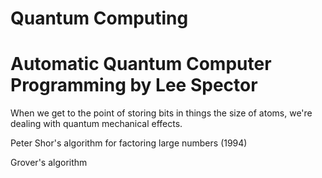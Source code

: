 # Quantum Computing


# Automatic Quantum Computer Programming by Lee Spector

When we get to the point of storing bits in things the size of atoms, we're dealing with quantum mechanical effects.

Peter Shor's algorithm for factoring large numbers (1994)

Grover's algorithm
